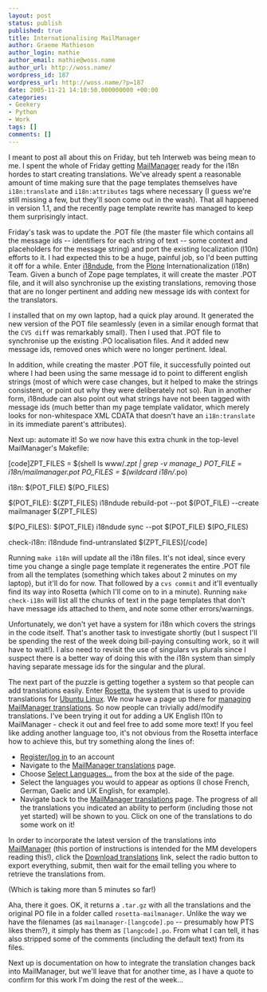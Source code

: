 ```yaml
---
layout: post
status: publish
published: true
title: Internationalising MailManager
author: Graeme Mathieson
author_login: mathie
author_email: mathie@woss.name
author_url: http://woss.name/
wordpress_id: 187
wordpress_url: http://woss.name/?p=187
date: 2005-11-21 14:10:50.000000000 +00:00
categories:
- Geekery
- Python
- Work
tags: []
comments: []
---
```

I meant to post all about this on Friday, but teh Interweb was being mean to me.  I spent the whole of Friday getting <a href="http://www.logicalware.com/">MailManager</a> ready for the i18n hordes to start creating translations.  We've already spent a reasonable amount of time making sure that the page templates themselves have <code>i18n:translate</code> and <code>i18n:attributes</code> tags where necessary (I guess we're still missing a few, but they'll soon come out in the wash).  That all happened in version 1.1, and the recently page template rewrite has managed to keep them surprisingly intact.

Friday's task was to update the .POT file (the master file which contains all the message ids -- identifiers for each string of text -- some context and placeholders for the message string) and port the existing localization (l10n) efforts to it.  I had expected this to be a huge, painful job, so I'd been putting it off for a while.  Enter <a href="http://plone.org/products/i18ndude">i18ndude</a>, from the <a href="http://plone.org/">Plone</a> Internationalization (i18n) Team.  Given a bunch of Zope page templates, it will create the master .POT file, and it will also synchronise up the existing translations, removing those that are no longer pertinent and adding new message ids with context for the translators.

I installed that on my own laptop, had a quick play around.  It generated the new version of the POT file seamlessly (even in a similar enough format that the <code>CVS diff</code> was remarkably small).  Then I used that .POT file to synchronise up the existing .PO localisation files.  And it added new message ids, removed ones which were no longer pertinent.  Ideal.

In addition, while creating the master .POT file, it successfully pointed out where I had been using the same message id to point to different english strings (most of which were case changes, but it helped to make the strings consistent, or point out why they were deliberately not so).  Run in another form, i18ndude can also point out what strings have not been tagged with message ids (much better than my page template validator, which merely looks for non-whitespace XML CDATA that doesn't have an <code>i18n:translate</code> in its immediate parent's attributes).

Next up: automate it!  So we now have this extra chunk in the top-level MailManager's Makefile:

[code]ZPT_FILES = $(shell ls www/*.zpt | grep -v manage_)
POT_FILE = i18n/mailmanager.pot
PO_FILES = $(wildcard i18n/*.po)

i18n: $(POT_FILE) $(PO_FILES)

$(POT_FILE): $(ZPT_FILES)
	i18ndude rebuild-pot --pot $(POT_FILE) --create mailmanager $(ZPT_FILES)

$(PO_FILES): $(POT_FILE)
	i18ndude sync --pot $(POT_FILE) $(PO_FILES)

check-i18n:
	i18ndude find-untranslated $(ZPT_FILES)[/code]

Running <code>make i18n</code> will update all the i18n files.  It's not ideal, since every time you change a single page template it regenerates the entire .POT file from all the templates (something which takes about 2 minutes on my laptop), but it'll do for now.  That followed by a <code>cvs commit</code> and it'll eventually find its way into Rosetta (which I'll come on to in a minute).  Running <code>make check-i18n</code> will list all the chunks of text in the page templates that don't have message ids attached to them, and note some other errors/warnings.

Unfortunately, we don't yet have a system for i18n which covers the strings in the code itself.  That's another task to investigate shortly (but I suspect I'll be spending the rest of the week doing bill-paying consulting work, so it will have to wait!).  I also need to revisit the use of singulars vs plurals since I suspect there is a better way of doing this with the i18n system than simply having separate message ids for the singular and the plural.

The next part of the puzzle is getting together a system so that people can add translations easily.  Enter <a href="https://launchpad.net/rosetta">Rosetta</a>, the system that is used to provide translations for <a href="http://www.ubuntulinux.org/">Ubuntu Linux</a>.  We now have a page up there for <a href="https://launchpad.net/products/mailmanager/+translations">managing MailManager translations</a>.  So now people can trivially add/modify translations.  I've been trying it out for adding a UK English l10n to MailManager - check it out and feel free to add some more text!  If you feel like adding another language too, it's not obvious from the Rosetta interface how to achieve this, but try something along the lines of:

<ul>
  <li><a href="https://launchpad.net/+login">Register/log in</a> to an account</li>
  <li>Navigate to the <a href="https://launchpad.net/products/mailmanager/+translations">MailManager translations</a> page.</li>
  <li>Choose <a href="https://launchpad.net/rosetta/prefs">Select Languages...</a> from the box at the side of the page.</li>
  <li>Select the languages you would to appear as options (I chose French, German, Gaelic and UK English, for example).</li>
  <li>Navigate back to the <a href="https://launchpad.net/products/mailmanager/+translations">MailManager translations</a> page.  The progress of all the translations you indicated an ability to perform (including those not yet started) will be shown to you.  Click on one of the translations to do some work on it!</li>
</ul>

In order to incorporate the latest version of the translations into <a href="http://www.logicalware.com/">MailManager</a> (this portion of instructions is intended for the MM developers reading this!), click the <a href="https://launchpad.net/products/mailmanager/+series/head/+pots/mailmanager/+export">Download translations</a> link, select the radio button to export everything, submit, then wait for the email telling you where to retrieve the translations from.

(Which is taking more than 5 minutes so far!)

Aha, there it goes.  OK, it returns a <code>.tar.gz</code> with all the translations and the original PO file in a folder called <code>rosetta-mailmanager</code>.  Unlike the way we have the filenames (as <code>mailmanager-[langcode].po</code> -- presumably how PTS likes them?), it simply has them as <code>[langcode].po</code>.  From what I can tell, it has also stripped some of the comments (including the default text) from its files.

Next up is documentation on how to integrate the translation changes back into MailManager, but we'll leave that for another time, as I have a quote to confirm for this work I'm doing the rest of the week...
